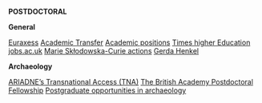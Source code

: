**POSTDOCTORAL**

**General**

[Euraxess](https://euraxess.ec.europa.eu)
[Academic Transfer](https://www.academictransfer.com)
[Academic positions](https://academicpositions.es)
[Times higher Education](https://www.timeshighereducation.com)
[jobs.ac.uk](https://www.jobs.ac.uk)
[Marie Skłodowska-Curie actions](https://ec.europa.eu/research/mariecurieactions/)
[Gerda Henkel](https://www.gerda-henkel-stiftung.de/en/researchscholarships)

**Archaeology**

[ARIADNE’s Transnational Access (TNA)](https://ariadne-infrastructure.eu/transnational-access/)
[The British Academy Postdoctoral Fellowship](https://www.thebritishacademy.ac.uk/funding/british-academy-postdoctoral-fellowships)
[Postgraduate opportunities in archaeology](https://archpostgrad.wordpress.com/)

